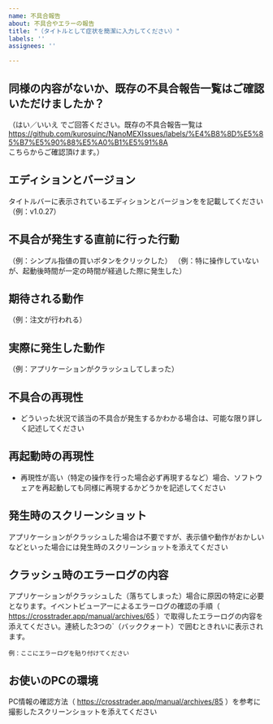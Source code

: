 ```yaml
---
name: 不具合報告
about: 不具合やエラーの報告
title: "（タイトルとして症状を簡潔に入力してください）"
labels: ''
assignees: ''

---
```


## 同様の内容がないか、既存の不具合報告一覧はご確認いただけましたか？
（はい／いいえ でご回答ください。既存の不具合報告一覧は https://github.com/kurosuinc/NanoMEXIssues/labels/%E4%B8%8D%E5%85%B7%E5%90%88%E5%A0%B1%E5%91%8A こちらからご確認頂けます。）

## エディションとバージョン
タイトルバーに表示されているエディションとバージョンをを記載してください（例：v1.0.27）

## 不具合が発生する直前に行った行動
（例：シンプル指値の買いボタンをクリックした）
（例：特に操作していないが、起動後時間が一定の時間が経過した際に発生した）

## 期待される動作
（例：注文が行われる）

## 実際に発生した動作
（例：アプリケーションがクラッシュしてしまった）

## 不具合の再現性
- どういった状況で該当の不具合が発生するかわかる場合は、可能な限り詳しく記述してください

## 再起動時の再現性
- 再現性が高い（特定の操作を行った場合必ず再現するなど）場合、ソフトウェアを再起動しても同様に再現するかどうかを記述してください

## 発生時のスクリーンショット
アプリケーションがクラッシュした場合は不要ですが、表示値や動作がおかしいなどといった場合には発生時のスクリーンショットを添えてください

## クラッシュ時のエラーログの内容
アプリケーションがクラッシュした（落ちてしまった）場合に原因の特定に必要となります。イベントビューアーによるエラーログの確認の手順（ https://crosstrader.app/manual/archives/65 ）で取得したエラーログの内容を添えてください。連続した3つの\`（バッククォート）で囲むときれいに表示されます。

```
例：ここにエラーログを貼り付けてください
```

## お使いのPCの環境
PC情報の確認方法（ https://crosstrader.app/manual/archives/85 ）を参考に撮影したスクリーンショットを添えてください
